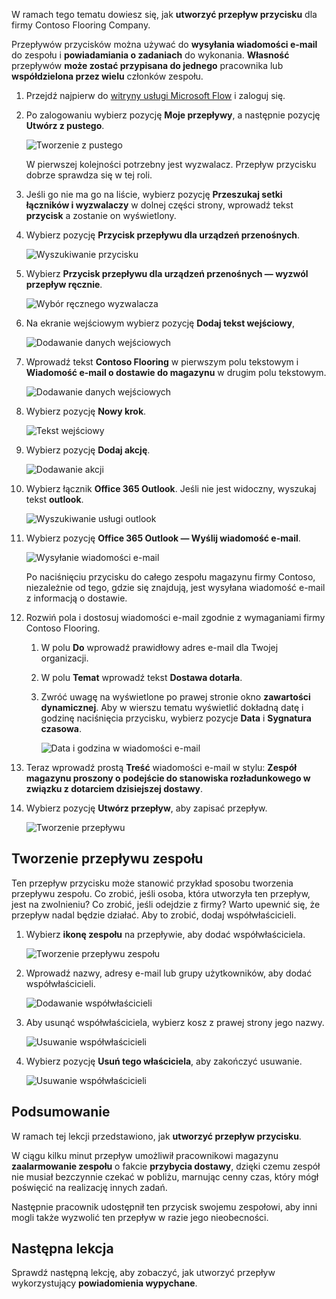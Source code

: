 W ramach tego tematu dowiesz się, jak **utworzyć przepływ przycisku** dla firmy Contoso Flooring Company. 

Przepływów przycisków można używać do **wysyłania wiadomości e-mail** do zespołu i **powiadamiania o zadaniach** do wykonania. **Własność** przepływów **może zostać przypisana do jednego** pracownika lub **współdzielona przez wielu** członków zespołu.  

1. Przejdź najpierw do [witryny usługi Microsoft Flow](https://ms.flow.microsoft.com) i zaloguj się.
2. Po zalogowaniu wybierz pozycję **Moje przepływy**, a następnie pozycję **Utwórz z pustego**.
   
    ![Tworzenie z pustego](./media/learning-create-button-flow/2-create-from-blank.png)
   
    W pierwszej kolejności potrzebny jest wyzwalacz. Przepływ przycisku dobrze sprawdza się w tej roli. 
3. Jeśli go nie ma go na liście, wybierz pozycję **Przeszukaj setki łączników i wyzwalaczy** w dolnej części strony, wprowadź tekst **przycisk** a zostanie on wyświetlony. 
4. Wybierz pozycję **Przycisk przepływu dla urządzeń przenośnych**.
   
    ![Wyszukiwanie przycisku](./media/learning-create-button-flow/3-button-flow.png) 
5. Wybierz **Przycisk przepływu dla urządzeń przenośnych — wyzwól przepływ ręcznie**.
   
    ![Wybór ręcznego wyzwalacza](./media/learning-create-button-flow/4-press-it.png)
6. Na ekranie wejściowym wybierz pozycję **Dodaj tekst wejściowy**,
   
    ![Dodawanie danych wejściowych](./media/learning-create-button-flow/5-add-input.png)
7. Wprowadź tekst **Contoso Flooring** w pierwszym polu tekstowym i **Wiadomość e-mail o dostawie do magazynu** w drugim polu tekstowym.
   
    ![Dodawanie danych wejściowych](./media/learning-create-button-flow/6-text-for-flow.png)
8. Wybierz pozycję **Nowy krok**. 
   
    ![Tekst wejściowy](./media/learning-create-button-flow/7-input-description.png)
9. Wybierz pozycję **Dodaj akcję**. 
   
    ![Dodawanie akcji](./media/learning-create-button-flow/8-add-an-action.png)
10. Wybierz łącznik **Office 365 Outlook**. Jeśli nie jest widoczny, wyszukaj tekst **outlook**.
    
     ![Wyszukiwanie usługi outlook](./media/learning-create-button-flow/9-search-outlook.png)
11. Wybierz pozycję **Office 365 Outlook — Wyślij wiadomość e-mail**.
    
     ![Wysyłanie wiadomości e-mail](./media/learning-create-button-flow/10-send-email.png)
    
     Po naciśnięciu przycisku do całego zespołu magazynu firmy Contoso, niezależnie od tego, gdzie się znajdują, jest wysyłana wiadomość e-mail z informacją o dostawie.
12. Rozwiń pola i dostosuj wiadomości e-mail zgodnie z wymaganiami firmy Contoso Flooring.
    
    1. W polu **Do** wprowadź prawidłowy adres e-mail dla Twojej organizacji.
    2. W polu **Temat** wprowadź tekst **Dostawa dotarła**. 
    3. Zwróć uwagę na wyświetlone po prawej stronie okno **zawartości dynamicznej**. Aby w wierszu tematu wyświetlić dokładną datę i godzinę naciśnięcia przycisku, wybierz pozycje **Data** i **Sygnatura czasowa**. 
       
        ![Data i godzina w wiadomości e-mail](./media/learning-create-button-flow/11-email-date-time.png)
13. Teraz wprowadź prostą **Treść** wiadomości e-mail w stylu: **Zespół magazynu proszony o podejście do stanowiska rozładunkowego w związku z dotarciem dzisiejszej dostawy**.
14. Wybierz pozycję **Utwórz przepływ**, aby zapisać przepływ.
    
     ![Tworzenie przepływu](./media/learning-create-button-flow/12-create-flow.png)

## <a name="create-a-team-flow"></a>Tworzenie przepływu zespołu
Ten przepływ przycisku może stanowić przykład sposobu tworzenia przepływu zespołu. Co zrobić, jeśli osoba, która utworzyła ten przepływ, jest na zwolnieniu? Co zrobić, jeśli odejdzie z firmy? Warto upewnić się, że przepływ nadal będzie działać. Aby to zrobić, dodaj współwłaścicieli.

1. Wybierz **ikonę zespołu** na przepływie, aby dodać współwłaściciela.
   
    ![Tworzenie przepływu zespołu](./media/learning-create-button-flow/13-create-team-flow.png) 
2. Wprowadź nazwy, adresy e-mail lub grupy użytkowników, aby dodać współwłaścicieli.
   
    ![Dodawanie współwłaścicieli](./media/learning-create-button-flow/14-add-co-owners.png)
3. Aby usunąć współwłaściciela, wybierz kosz z prawej strony jego nazwy.
   
    ![Usuwanie współwłaścicieli](./media/learning-create-button-flow/15-remove-co-owners.png)
4. Wybierz pozycję **Usuń tego właściciela**, aby zakończyć usuwanie.
   
    ![Usuwanie współwłaścicieli](./media/learning-create-button-flow/16-agree-to-remove.png)

## <a name="summary"></a>Podsumowanie
W ramach tej lekcji przedstawiono, jak **utworzyć przepływ przycisku**. 

W ciągu kilku minut przepływ umożliwił pracownikowi magazynu **zaalarmowanie zespołu** o fakcie **przybycia dostawy**, dzięki czemu zespół nie musiał bezczynnie czekać w pobliżu, marnując cenny czas, który mógł poświęcić na realizację innych zadań. 

Następnie pracownik udostępnił ten przycisk swojemu zespołowi, aby inni mogli także wyzwolić ten przepływ w razie jego nieobecności.

## <a name="next-lesson"></a>Następna lekcja
Sprawdź następną lekcję, aby zobaczyć, jak utworzyć przepływ wykorzystujący **powiadomienia wypychane**.

